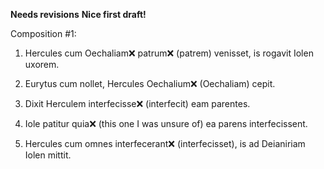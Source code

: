 **Needs revisions**
**Nice first draft!**

Composition #1:

1. Hercules cum Oechaliam❌ patrum❌ (patrem) venisset, is rogavit Iolen uxorem.

2. Eurytus cum nollet, Hercules Oechalium❌ (Oechaliam) cepit. 

3. Dixit Herculem interfecisse❌ (interfecit) eam parentes. 

4. Iole patitur quia❌ (this one I was unsure of) ea parens interfecissent. 

5. Hercules cum omnes interfecerant❌ (interfecisset), is ad Deianiriam Iolen mittit. 

